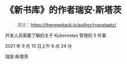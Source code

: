 # 《新书库》的作者瑞安·斯塔茨

> 原文：<https://thenewstack.io/author/ryanstaatz/>

开发人员需要了解的关于 Kubernetes 管理的 5 件事

2021 年 9 月 13 日上午 8 点 24 分

瑞安·斯塔茨